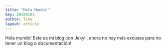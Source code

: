 ```yaml
---
title: "Hola Mundo!"
key: 20180103
author: Tino
layout: article
---
```



Hola mundo! Este es mi blog con Jekyll, ahora no hay más excusas para no tener un blog o documentación!
